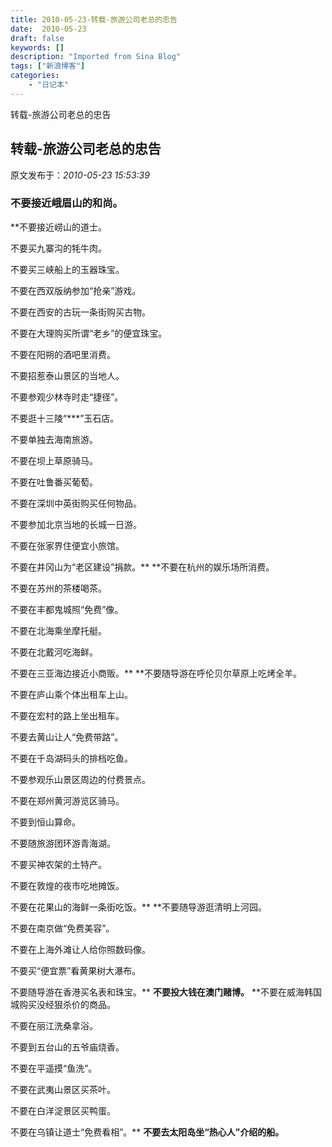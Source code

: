 ```yaml
---
title: 2010-05-23-转载-旅游公司老总的忠告
date:  2010-05-23
draft: false
keywords: []
description: "Imported from Sina Blog"
tags: ["新浪博客"]
categories: 
    - "日记本"
---
```

转载-旅游公司老总的忠告
## 转载-旅游公司老总的忠告

 原文发布于：*2010-05-23 15:53:39*

### **不要接近峨眉山的和尚。**
**不要接近崂山的道士。

不要买九寨沟的牦牛肉。

不要买三峡船上的玉器珠宝。

不要在西双版纳参加“抢亲”游戏。

不要在西安的古玩一条街购买古物。

不要在大理购买所谓“老乡”的便宜珠宝。

不要在阳朔的酒吧里消费。

不要招惹泰山景区的当地人。

不要参观少林寺时走“捷径”。

不要逛十三陵“***”玉石店。

不要单独去海南旅游。

不要在坝上草原骑马。

不要在吐鲁番买葡萄。

不要在深圳中英街购买任何物品。

不要参加北京当地的长城一日游。

不要在张家界住便宜小旅馆。

不要在井冈山为“老区建设”捐款。**
**不要在杭州的娱乐场所消费。

不要在苏州的茶楼喝茶。

不要在丰都鬼城照“免费”像。

不要在北海乘坐摩托艇。

不要在北戴河吃海鲜。

不要在三亚海边接近小商贩。**
**不要随导游在呼伦贝尔草原上吃烤全羊。

不要在庐山乘个体出租车上山。

不要在宏村的路上坐出租车。

不要去黄山让人“免费带路”。

不要在千岛湖码头的排档吃鱼。

不要参观乐山景区周边的付费景点。

不要在郑州黄河游览区骑马。

不要到恒山算命。

不要随旅游团环游青海湖。

不要买神农架的土特产。

不要在敦煌的夜市吃地摊饭。

不要在花果山的海鲜一条街吃饭。**
**不要随导游逛清明上河园。

不要在南京做“免费美容”。

不要在上海外滩让人给你照数码像。

不要买“便宜票”看黄果树大瀑布。

不要随导游在香港买名表和珠宝。**
**不要投大钱在澳门赌博。**
**不要在威海韩国城购买没经狠杀价的商品。

不要在丽江洗桑拿浴。

不要到五台山的五爷庙烧香。

不要在平遥摸“鱼洗”。

不要在武夷山景区买茶叶。

不要在白洋淀景区买鸭蛋。

不要在乌镇让道士“免费看相”。**
**不要去太阳岛坐“热心人”介绍的船。**



